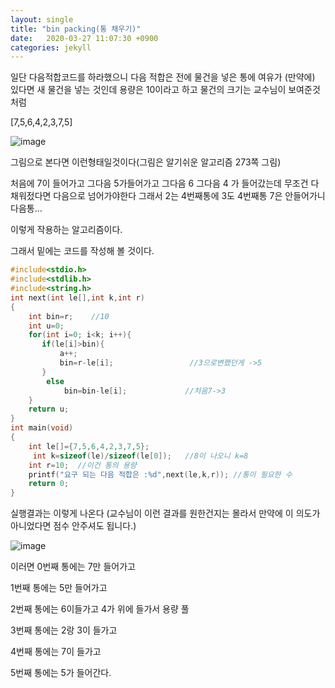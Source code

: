 ```yaml
---
layout: single
title: "bin packing(통 채우기)"
date:   2020-03-27 11:07:30 +0900
categories: jekyll 
---
```


일단  다음적합코드를 하라했으니 다음 적합은 전에 물건을 넣은 통에 여유가 (만약에) 있다면 새 물건을 넣는 것인데 용량은 10이라고 하고 물건의 크기는 교수님이 보여준것처럼

[7,5,6,4,2,3,7,5]



![image](https://user-images.githubusercontent.com/62733873/83838253-9ef13500-a733-11ea-904b-bdd3628dbcaf.png)


그림으로 본다면 이런형태일것이다(그림은 알기쉬운 알고리즘 273쪽 그림)

처음에 7이 들어가고 그다음 5가들어가고 그다음 6 그다음 4 가 들어갔는데 무조건 다 채워젔다면 다음으로 넘어가야한다 그래서 2는 4번째통에 3도 4번째통 7은 안들어가니 다음통...

이렇게 작용하는 알고리즘이다.

그래서 밑에는 코드를 작성해 볼 것이다.

```c
#include<stdio.h>
#include<stdlib.h>
#include<string.h>
int next(int le[],int k,int r)
{
    int bin=r;    //10
    int u=0;
    for(int i=0; i<k; i++){
       if(le[i]>bin){                   
           a++;
           bin=r-le[i];                 //3으로변했던게 ->5
       }
        else
            bin=bin-le[i];             //처음7->3
    }
    return u;
}
int main(void)
{
    int le[]={7,5,6,4,2,3,7,5};
     int k=sizeof(le)/sizeof(le[0]);   //8이 나오니 k=8
    int r=10;  //이건 통의 용량
    printf("요구 되는 다음 적합은 :%d",next(le,k,r)); //통이 필요한 수
    return 0;
}
```

실행결과는 이렇게 나온다 (교수님이 이런 결과를 원한건지는 몰라서 만약에 이 의도가 아니었다면 점수 안주셔도 됩니다.)

![image](https://user-images.githubusercontent.com/62733873/83838185-75d0a480-a733-11ea-8ee2-bbc1e192666f.png)


이러면  0번째 통에는 7만 들어가고

1번째 통에는 5만 들어가고

2번째 통에는 6이들가고 4가 위에 들가서 용량 풀

3번째 통에는 2랑 3이 들가고

4번째 통에는 7이 들가고

5번째 통에는 5가 들어간다.

